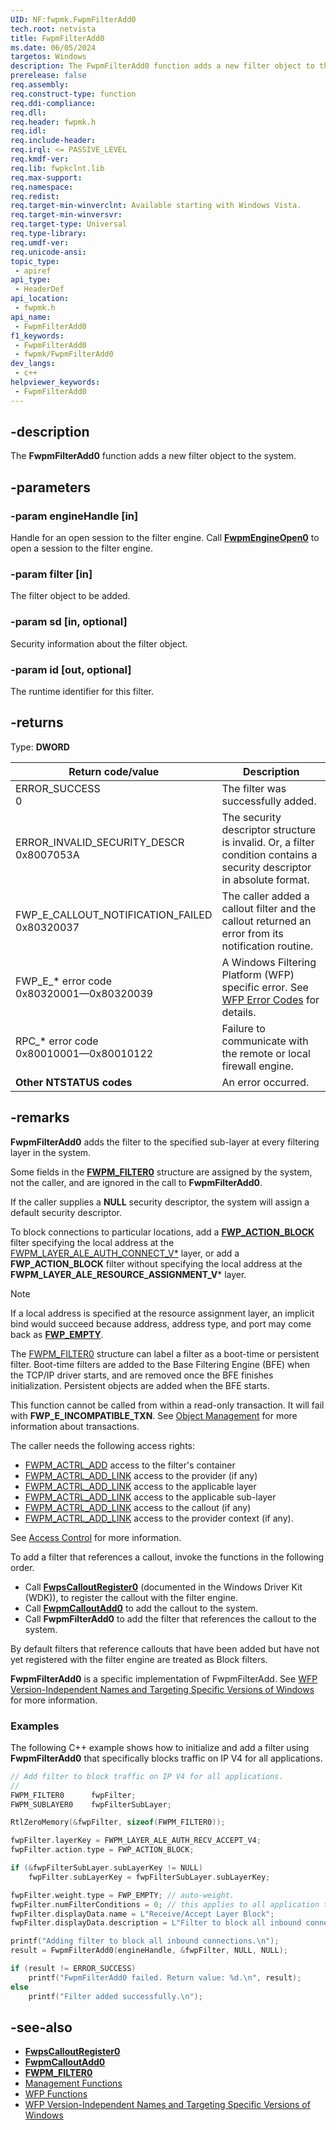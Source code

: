 ```yaml
---
UID: NF:fwpmk.FwpmFilterAdd0
tech.root: netvista
title: FwpmFilterAdd0
ms.date: 06/05/2024
targetos: Windows
description: The FwpmFilterAdd0 function adds a new filter object to the system.
prerelease: false
req.assembly: 
req.construct-type: function
req.ddi-compliance: 
req.dll: 
req.header: fwpmk.h
req.idl: 
req.include-header: 
req.irql: <= PASSIVE_LEVEL
req.kmdf-ver: 
req.lib: fwpkclnt.lib
req.max-support: 
req.namespace: 
req.redist: 
req.target-min-winverclnt: Available starting with Windows Vista.
req.target-min-winversvr: 
req.target-type: Universal
req.type-library: 
req.umdf-ver: 
req.unicode-ansi: 
topic_type:
 - apiref
api_type:
 - HeaderDef
api_location:
 - fwpmk.h
api_name:
 - FwpmFilterAdd0
f1_keywords:
 - FwpmFilterAdd0
 - fwpmk/FwpmFilterAdd0
dev_langs:
 - c++
helpviewer_keywords:
 - FwpmFilterAdd0
---
```


## -description

The **FwpmFilterAdd0** function adds a new filter object to the system.

## -parameters

### -param engineHandle [in]

Handle for an open session to the filter engine. Call **[FwpmEngineOpen0](nf-fwpmk-fwpmengineopen0.md)** to open a session to the filter engine.

### -param filter [in]

The filter object to be added.

### -param sd [in, optional]

Security information about the filter object.

### -param id [out, optional]

The runtime identifier for this filter.

## -returns

Type: **DWORD**

| Return code/value | Description |
| ----------------- | ----------- |
| ERROR_SUCCESS<br>0 | The filter was successfully added. |
| ERROR_INVALID_SECURITY_DESCR<br>0x8007053A | The security descriptor structure is invalid. Or, a filter condition contains a security descriptor in absolute format. |
| FWP_E_CALLOUT_NOTIFICATION_FAILED<br>0x80320037 | The caller added a callout filter and the callout returned an error from its notification routine. |
| FWP_E_* error code<br>0x80320001—0x80320039 | A Windows Filtering Platform (WFP) specific error. See [WFP Error Codes](/windows/desktop/FWP/wfp-error-codes) for details. |
| RPC_* error code<br>0x80010001—0x80010122 | Failure to communicate with the remote or local firewall engine. |
| **Other NTSTATUS codes** | An error occurred. |

## -remarks

**FwpmFilterAdd0** adds the filter to the specified sub-layer at every filtering layer in the system.

Some fields in the **[FWPM_FILTER0](/windows/win32/api/fwpmtypes/ns-fwpmtypes-fwpm_filter0)** structure are assigned by the system, not the caller, and are ignored in the call to **FwpmFilterAdd0**.

If the caller supplies a **NULL** security descriptor, the system will assign a default security descriptor.

To block connections to particular locations, add a **[FWP_ACTION_BLOCK](/windows/win32/api/fwpmtypes/ns-fwpmtypes-fwpm_action0)** filter specifying the local address at the [FWPM_LAYER_ALE_AUTH_CONNECT_V*](/windows/desktop/FWP/management-filtering-layer-identifiers-) layer, or add a **FWP_ACTION_BLOCK** filter without specifying the local address at the **FWPM_LAYER_ALE_RESOURCE_ASSIGNMENT_V*** layer.

> [!NOTE]
> If a local address is specified at the resource assignment layer, an implicit bind would succeed because address, address type, and port may come back as **[FWP_EMPTY](/windows/win32/api/fwptypes/ne-fwptypes-fwp_data_type)**.

The [FWPM_FILTER0](/windows/win32/api/fwpmtypes/ns-fwpmtypes-fwpm_filter0) structure can label a filter as a boot-time or persistent filter.  Boot-time filters are added to the Base Filtering Engine (BFE) when the TCP/IP driver starts, and are removed once the BFE finishes initialization.  Persistent objects are added when the BFE starts.

This function cannot be called from within a read-only transaction. It will fail with **FWP_E_INCOMPATIBLE_TXN**. See [Object Management](/windows/desktop/FWP/object-management) for more information about transactions.

The caller needs the following access rights:

- [FWPM_ACTRL_ADD](/windows/desktop/FWP/access-right-identifiers) access to the filter's container
- [FWPM_ACTRL_ADD_LINK](/windows/desktop/FWP/access-right-identifiers) access to the provider (if any)
- [FWPM_ACTRL_ADD_LINK](/windows/desktop/FWP/access-right-identifiers) access to the applicable layer
- [FWPM_ACTRL_ADD_LINK](/windows/desktop/FWP/access-right-identifiers) access to the applicable sub-layer
- [FWPM_ACTRL_ADD_LINK](/windows/desktop/FWP/access-right-identifiers) access to the callout (if any)
- [FWPM_ACTRL_ADD_LINK](/windows/desktop/FWP/access-right-identifiers) access to the provider context (if any).
  
See [Access Control](/windows/desktop/FWP/access-control) for more information.

To add a filter that references a callout, invoke the functions in the following order.

- Call **[FwpsCalloutRegister0](../fwpsk/nf-fwpsk-fwpscalloutregister0.md)** (documented in the Windows Driver Kit (WDK)), to register the callout with the filter engine.
- Call **[FwpmCalloutAdd0](nf-fwpmk-fwpmcalloutadd0.md)** to add the callout to the system.
- Call **FwpmFilterAdd0** to add the filter that references the callout to the system.

By default filters that reference callouts that have been added but have not yet registered with the filter engine are treated as Block filters.

**FwpmFilterAdd0** is a specific implementation of FwpmFilterAdd. See [WFP Version-Independent Names and Targeting Specific Versions of Windows](/windows/desktop/FWP/wfp-version-independent-names-and-targeting-specific-versions-of-windows)  for more information.

### Examples

The following C++ example shows how to initialize and add a filter using **FwpmFilterAdd0** that specifically blocks traffic on IP V4 for all applications.

```cpp
// Add filter to block traffic on IP V4 for all applications. 
//
FWPM_FILTER0      fwpFilter;
FWPM_SUBLAYER0    fwpFilterSubLayer;  

RtlZeroMemory(&fwpFilter, sizeof(FWPM_FILTER0));

fwpFilter.layerKey = FWPM_LAYER_ALE_AUTH_RECV_ACCEPT_V4;
fwpFilter.action.type = FWP_ACTION_BLOCK;

if (&fwpFilterSubLayer.subLayerKey != NULL)
    fwpFilter.subLayerKey = fwpFilterSubLayer.subLayerKey;

fwpFilter.weight.type = FWP_EMPTY; // auto-weight.
fwpFilter.numFilterConditions = 0; // this applies to all application traffic
fwpFilter.displayData.name = L"Receive/Accept Layer Block";
fwpFilter.displayData.description = L"Filter to block all inbound connections.";

printf("Adding filter to block all inbound connections.\n");
result = FwpmFilterAdd0(engineHandle, &fwpFilter, NULL, NULL);

if (result != ERROR_SUCCESS)
    printf("FwpmFilterAdd0 failed. Return value: %d.\n", result);
else
    printf("Filter added successfully.\n");

```

## -see-also

- **[FwpsCalloutRegister0](/windows-hardware/drivers/ddi/fwpsk/nf-fwpsk-fwpscalloutregister0)**
- **[FwpmCalloutAdd0](nf-fwpmk-fwpmcalloutadd0.md)**
- **[FWPM_FILTER0](/windows/win32/api/fwpmtypes/ns-fwpmtypes-fwpm_filter0)**
- [Management Functions](/windows/desktop/FWP/fwp-mgmt-functions)
- [WFP Functions](/windows/desktop/FWP/fwp-functions)
- [WFP Version-Independent Names and Targeting Specific Versions of Windows](/windows/desktop/FWP/wfp-version-independent-names-and-targeting-specific-versions-of-windows)
